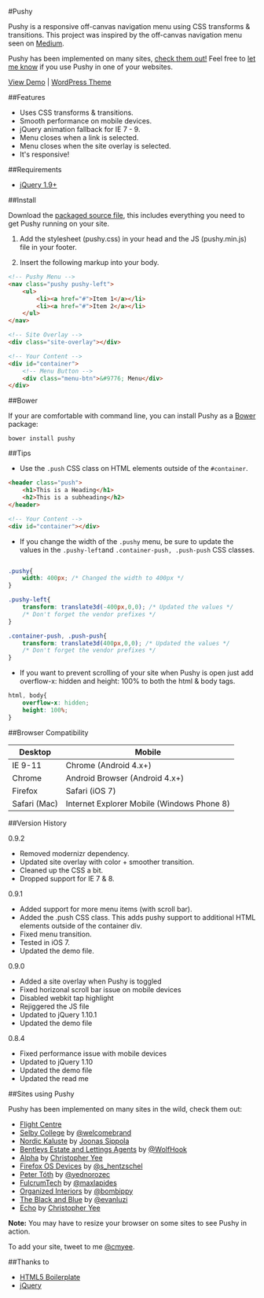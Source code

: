 #Pushy

Pushy is a responsive off-canvas navigation menu using CSS transforms & transitions. This project was inspired by the off-canvas navigation menu seen on [Medium](https://medium.com/).

Pushy has been implemented on many sites, [check them out!](https://github.com/christophery/pushy#sites-using-pushy) Feel free to [let me know](http://www.twitter.com/cmyee) if you use Pushy in one of your websites.

[View Demo](http://www.christopheryee.ca/pushy) | [WordPress Theme](https://github.com/christophery/pushypress)

##Features

- Uses CSS transforms & transitions.
- Smooth performance on mobile devices.
- jQuery animation fallback for IE 7 - 9.
- Menu closes when a link is selected.
- Menu closes when the site overlay is selected.
- It's responsive!

##Requirements

- [jQuery 1.9+](http://jquery.com/)

##Install

Download the [packaged source file](https://github.com/christophery/pushy/archive/master.zip), this includes everything you need to get Pushy running on your site.

1. Add the stylesheet (pushy.css) in your head and the JS (pushy.min.js) file in your footer.

2. Insert the following markup into your body.

```html
<!-- Pushy Menu -->
<nav class="pushy pushy-left">
    <ul>
        <li><a href="#">Item 1</a></li>
        <li><a href="#">Item 2</a></li>
    </ul>
</nav>

<!-- Site Overlay -->
<div class="site-overlay"></div>

<!-- Your Content -->
<div id="container">
    <!-- Menu Button -->
    <div class="menu-btn">&#9776; Menu</div>
</div>
```

##Bower

If your are comfortable with command line, you can install Pushy as a [Bower](http://bower.io/) package:

```
bower install pushy
```

##Tips

- Use the ```.push``` CSS class on HTML elements outside of the ```#container```.

```html
<header class="push">
    <h1>This is a Heading</h1>
    <h2>This is a subheading</h2>
</header>

<!-- Your Content -->
<div id="container"></div>
```

- If you change the width of the ```.pushy``` menu, be sure to update the values in the ```.pushy-left```and ```.container-push, .push-push``` CSS classes.

```css

.pushy{
    width: 400px; /* Changed the width to 400px */
}

.pushy-left{
    transform: translate3d(-400px,0,0); /* Updated the values */
    /* Don't forget the vendor prefixes */
}

.container-push, .push-push{
    transform: translate3d(400px,0,0); /* Updated the values */
    /* Don't forget the vendor prefixes */
}
```

- If you want to prevent scrolling of your site when Pushy is open just add overflow-x: hidden and height: 100% to both the html & body tags.

```css
html, body{
    overflow-x: hidden;
    height: 100%;
}
```

##Browser Compatibility

| Desktop       | Mobile                                     |
| ------------- | -------------------------------------------|
| IE 9-11       | Chrome (Android 4.x+)                      |
| Chrome        | Android Browser (Android 4.x+)             |
| Firefox       | Safari (iOS 7)                             |
| Safari (Mac)  | Internet Explorer Mobile (Windows Phone 8) |

##Version History

0.9.2

- Removed modernizr dependency.
- Updated site overlay with color + smoother transition.
- Cleaned up the CSS a bit.
- Dropped support for IE 7 & 8.

0.9.1

- Added support for more menu items (with scroll bar).
- Added the .push CSS class. This adds pushy support to additional HTML elements outside of the container div.
- Fixed menu transition.
- Tested in iOS 7.
- Updated the demo file.

0.9.0

- Added a site overlay when Pushy is toggled
- Fixed horizonal scroll bar issue on mobile devices
- Disabled webkit tap highlight
- Rejiggered the JS file
- Updated to jQuery 1.10.1
- Updated the demo file

0.8.4

- Fixed performance issue with mobile devices
- Updated to jQuery 1.10
- Updated the demo file
- Updated the read me

##Sites using Pushy

Pushy has been implemented on many sites in the wild, check them out:

- [Flight Centre](http://www.flightcentre.ca/)
- [Selby College](http://www.selby.ac.uk/) by [@welcomebrand](https://twitter.com/welcomebrand)
- [Nordic Kaluste](http://www.nordickaluste.fi/) by [Joonas Sippola](http://www.joonassippola.fi/)
- [Bentleys Estate and Lettings Agents](http://www.bentleysestateagents.co.uk/) by [@WolfHook](https://twitter.com/WolfHook)
- [Alpha](http://christopheryee.ca/ghost/alpha/) by [Christopher Yee](https://creativemarket.com/cmyee/100484-Alpha)
- [Firefox OS Devices](https://firefoxosdevices.org/) by [@s_hentzschel](https://twitter.com/s_hentzschel)
- [Peter Tóth](http://www.petertoth.me/) by [@yednorozec](https://twitter.com/yednorozec)
- [FulcrumTech](http://www.fulcrumtech.net/) by [@maxlapides](https://twitter.com/maxlapides)
- [Organized Interiors](http://www.organizedinteriors.com/) by [@bombippy](https://twitter.com/bombippy)
- [The Black and Blue](http://www.theblackandblue.com/) by [@evanluzi](https://github.com/evanluzi)
- [Echo](http://christopheryee.ca/ghost/echo/) by [Christopher Yee](https://creativemarket.com/cmyee/24881-Echo)

**Note:** You may have to resize your browser on some sites to see Pushy in action.

To add your site, tweet to me [@cmyee](https://twitter.com/cmyee).

##Thanks to

- [HTML5 Boilerplate](http://html5boilerplate.com/)
- [jQuery](http://jquery.com/)
